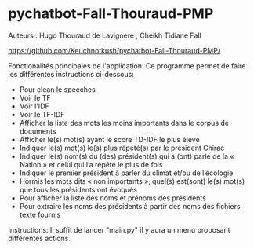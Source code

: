 # pychatbot-Fall-Thouraud-PMP

Auteurs : Hugo Thouraud de Lavignere , Cheikh Tidiane Fall

https://github.com/Keuchnotkush/pychatbot-Fall-Thouraud-PMP/

Fonctionalités principales de l'application:
Ce programme permet de faire les différentes instructions ci-dessous:

- Pour clean le speeches
- Voir le TF
- Voir l'IDF 
- Voir le TF-IDF 
- Afficher la liste des mots les moins importants dans le corpus de documents 
- Afficher le(s) mot(s) ayant le score TD-IDF le plus élevé 
- Indiquer le(s) mot(s) le(s) plus répété(s) par le président Chirac 
- Indiquer le(s) nom(s) du (des) président(s) qui a (ont) parlé de la « Nation » et celui qui l’a répété le plus de fois 
- Indiquer le premier président à parler du climat et/ou de l’écologie 
- Hormis les mots dits « non importants », quel(s) est(sont) le(s) mot(s) que tous les présidents ont évoqués 
- Pour afficher la liste des noms et prénoms des présidents 
- Pour extraire les noms des présidents à partir des noms des fichiers texte fournis 

Instructions:
Il suffit de lancer "main.py" il y aura un menu proposant différentes actions.